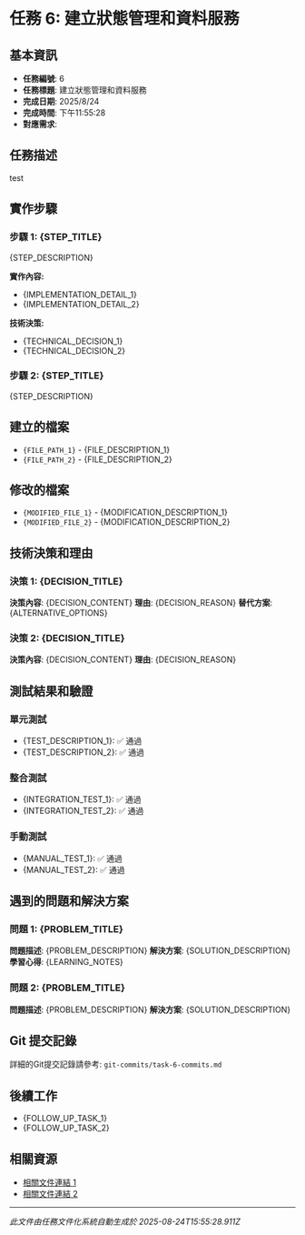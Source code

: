 # 任務 6: 建立狀態管理和資料服務

## 基本資訊
- **任務編號**: 6
- **任務標題**: 建立狀態管理和資料服務
- **完成日期**: 2025/8/24
- **完成時間**: 下午11:55:28
- **對應需求**: 

## 任務描述
test

## 實作步驟

### 步驟 1: {STEP_TITLE}
{STEP_DESCRIPTION}

**實作內容:**
- {IMPLEMENTATION_DETAIL_1}
- {IMPLEMENTATION_DETAIL_2}

**技術決策:**
- {TECHNICAL_DECISION_1}
- {TECHNICAL_DECISION_2}

### 步驟 2: {STEP_TITLE}
{STEP_DESCRIPTION}

## 建立的檔案
- `{FILE_PATH_1}` - {FILE_DESCRIPTION_1}
- `{FILE_PATH_2}` - {FILE_DESCRIPTION_2}

## 修改的檔案
- `{MODIFIED_FILE_1}` - {MODIFICATION_DESCRIPTION_1}
- `{MODIFIED_FILE_2}` - {MODIFICATION_DESCRIPTION_2}

## 技術決策和理由

### 決策 1: {DECISION_TITLE}
**決策內容**: {DECISION_CONTENT}
**理由**: {DECISION_REASON}
**替代方案**: {ALTERNATIVE_OPTIONS}

### 決策 2: {DECISION_TITLE}
**決策內容**: {DECISION_CONTENT}
**理由**: {DECISION_REASON}

## 測試結果和驗證

### 單元測試
- {TEST_DESCRIPTION_1}: ✅ 通過
- {TEST_DESCRIPTION_2}: ✅ 通過

### 整合測試
- {INTEGRATION_TEST_1}: ✅ 通過
- {INTEGRATION_TEST_2}: ✅ 通過

### 手動測試
- {MANUAL_TEST_1}: ✅ 通過
- {MANUAL_TEST_2}: ✅ 通過

## 遇到的問題和解決方案

### 問題 1: {PROBLEM_TITLE}
**問題描述**: {PROBLEM_DESCRIPTION}
**解決方案**: {SOLUTION_DESCRIPTION}
**學習心得**: {LEARNING_NOTES}

### 問題 2: {PROBLEM_TITLE}
**問題描述**: {PROBLEM_DESCRIPTION}
**解決方案**: {SOLUTION_DESCRIPTION}

## Git 提交記錄
詳細的Git提交記錄請參考: `git-commits/task-6-commits.md`

## 後續工作
- {FOLLOW_UP_TASK_1}
- {FOLLOW_UP_TASK_2}

## 相關資源
- [相關文件連結 1]({LINK_1})
- [相關文件連結 2]({LINK_2})

---
*此文件由任務文件化系統自動生成於 2025-08-24T15:55:28.911Z*